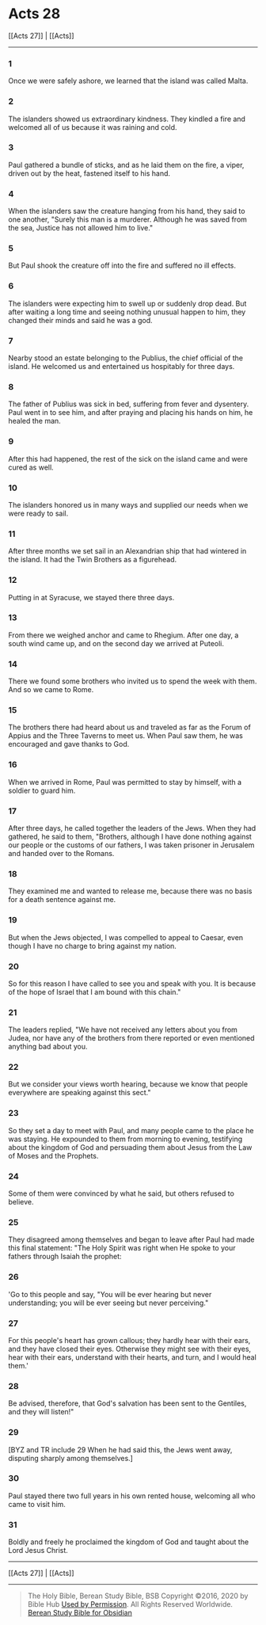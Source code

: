 # Acts 28

[[Acts 27]] | [[Acts]]

---

### 1
Once we were safely ashore, we learned that the island was called Malta.

### 2
The islanders showed us extraordinary kindness. They kindled a fire and welcomed all of us because it was raining and cold.

### 3
Paul gathered a bundle of sticks, and as he laid them on the fire, a viper, driven out by the heat, fastened itself to his hand.

### 4
When the islanders saw the creature hanging from his hand, they said to one another, "Surely this man is a murderer. Although he was saved from the sea, Justice has not allowed him to live."

### 5
But Paul shook the creature off into the fire and suffered no ill effects.

### 6
The islanders were expecting him to swell up or suddenly drop dead. But after waiting a long time and seeing nothing unusual happen to him, they changed their minds and said he was a god.

### 7
Nearby stood an estate belonging to the Publius, the chief official of the island. He welcomed us and entertained us hospitably for three days.

### 8
The father of Publius was sick in bed, suffering from fever and dysentery. Paul went in to see him, and after praying and placing his hands on him, he healed the man.

### 9
After this had happened, the rest of the sick on the island came and were cured as well.

### 10
The islanders honored us in many ways and supplied our needs when we were ready to sail.

### 11
After three months we set sail in an Alexandrian ship that had wintered in the island. It had the Twin Brothers as a figurehead.

### 12
Putting in at Syracuse, we stayed there three days.

### 13
From there we weighed anchor and came to Rhegium. After one day, a south wind came up, and on the second day we arrived at Puteoli.

### 14
There we found some brothers who invited us to spend the week with them. And so we came to Rome.

### 15
The brothers there had heard about us and traveled as far as the Forum of Appius and the Three Taverns to meet us. When Paul saw them, he was encouraged and gave thanks to God.

### 16
When we arrived in Rome, Paul was permitted to stay by himself, with a soldier to guard him.

### 17
After three days, he called together the leaders of the Jews. When they had gathered, he said to them, "Brothers, although I have done nothing against our people or the customs of our fathers, I was taken prisoner in Jerusalem and handed over to the Romans.

### 18
They examined me and wanted to release me, because there was no basis for a death sentence against me.

### 19
But when the Jews objected, I was compelled to appeal to Caesar, even though I have no charge to bring against my nation.

### 20
So for this reason I have called to see you and speak with you. It is because of the hope of Israel that I am bound with this chain."

### 21
The leaders replied, "We have not received any letters about you from Judea, nor have any of the brothers from there reported or even mentioned anything bad about you.

### 22
But we consider your views worth hearing, because we know that people everywhere are speaking against this sect."

### 23
So they set a day to meet with Paul, and many people came to the place he was staying. He expounded to them from morning to evening, testifying about the kingdom of God and persuading them about Jesus from the Law of Moses and the Prophets.

### 24
Some of them were convinced by what he said, but others refused to believe.

### 25
They disagreed among themselves and began to leave after Paul had made this final statement: "The Holy Spirit was right when He spoke to your fathers through Isaiah the prophet:

### 26
'Go to this people and say, "You will be ever hearing but never understanding; you will be ever seeing but never perceiving."

### 27
For this people's heart has grown callous; they hardly hear with their ears, and they have closed their eyes. Otherwise they might see with their eyes, hear with their ears, understand with their hearts, and turn, and I would heal them.'

### 28
Be advised, therefore, that God's salvation has been sent to the Gentiles, and they will listen!"

### 29
<span class="bsb_footnote">[BYZ and TR include 29 When he had said this, the Jews went away, disputing sharply among themselves.]</span>

### 30
Paul stayed there two full years in his own rented house, welcoming all who came to visit him.

### 31
Boldly and freely he proclaimed the kingdom of God and taught about the Lord Jesus Christ.

---

[[Acts 27]] | [[Acts]]

---

> The Holy Bible, Berean Study Bible, BSB
> Copyright &copy;2016, 2020 by Bible Hub
> [Used by Permission](https://berean.bible/terms.htm). All Rights Reserved Worldwide.
> [Berean Study Bible for Obsidian](https://github.com/gapmiss/berean-study-bible-for-obsidian)</small>

